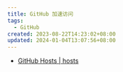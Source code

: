 ```yaml
---
title: GitHub 加速访问
tags:
  - GitHub
created: 2023-08-22T14:23:02+08:00
updated: 2024-01-04T13:07:56+08:00
---
```


- [GitHub Hosts | hosts](https://ineo6.github.io/hosts/)
